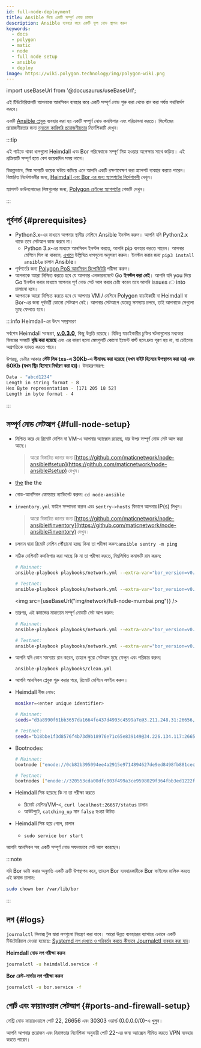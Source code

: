 ```yaml
---
id: full-node-deployment
title: Ansible দিয়ে একটি সম্পূর্ণ নোড চালান
description: Ansible ব্যবহার করে একটি ফুল নোড স্থাপন করুন
keywords:
  - docs
  - polygon
  - matic
  - node
  - full node setup
  - ansible
  - deploy
image: https://wiki.polygon.technology/img/polygon-wiki.png
---
```


import useBaseUrl from '@docusaurus/useBaseUrl';

এই টিউটোরিয়ালটি আপনাকে আনসিবল ব্যবহার করে একটি সম্পূর্ণ নোড শুরু করা থেকে রান করা পর্যন্ত পথনির্দেশ করবে।

একটি [Ansible প্লেবুক](https://docs.ansible.com/ansible/latest/user_guide/playbooks_intro.html) ব্যবহার করা হয় একটি সম্পূর্ণ নোড কনফিগার এবং পরিচালনা করতে। সিস্টেমের প্রয়োজনীয়তার জন্য [নূন্যতম কারিগরি প্রয়োজনীয়তার](technical-requirements.md) নির্দেশিকাটি দেখুন।

:::tip

এই গাইডে থাকা ধাপগুলো Heimdall এবং Bor পরিষেবাকে সম্পূর্ণ সিঙ্ক হওয়ার অপেক্ষার সাথে জড়িত। এই প্রক্রিয়াটি সম্পূর্ণ হতে বেশ কয়েকদিন সময় লাগে।

বিকল্পভাবে, সিঙ্ক সময়টি কয়েক ঘন্টায় কমিয়ে এনে আপনি একটি রক্ষণাবেক্ষণ করা স্ন্যাপশট ব্যবহার করতে পারেন। বিস্তারিত নির্দেশাবলীর জন্য, [<ins>Heimdall এবং Bor এর জন্য স্ন্যাপশটের নির্দেশাবলী</ins>](/docs/develop/network-details/snapshot-instructions-heimdall-bor) দেখুন।

স্ন্যাপশট ডাউনলোডের লিঙ্কগুলোর জন্য, [<ins>Polygon চেইনের স্ন্যাপশটের</ins>](https://snapshot.polygon.technology/) পেজটি দেখুন।

:::

## পূর্বশর্ত {#prerequisites}

- Python3.x-এর মাধ্যমে আপনার স্থানীয় মেশিনে Ansible ইনস্টল করুন। আপনি যদি Python2.x থাকে তবে সেটআপ কাজ করবে না।
    - Python 3.x-এর মাধ্যমে আনসিবল ইনস্টল করতে, আপনি pip ব্যবহার করতে পারেন। আপনার মেশিনে পিপ না থাকলে, [এখানে](https://pip.pypa.io/en/stable/) উল্লিখিত ধাপগুলো অনুসরণ করুন। ইনস্টল করার জন্য `pip3 install ansible` চালান Ansible।
- পূর্বশর্তের জন্য [Polygon PoS আনসিবল রিপোজিটরি](https://github.com/maticnetwork/node-ansible#requirements) পরীক্ষা করুন।
- আপনাকে আরো নিশ্চিত করতে হবে যে আপনার এনভারনমেন্টে Go **ইনস্টল করা নেই**। আপনি যদি you দিয়ে Go ইনস্টল করার মাধ্যমে আপনার পূর্ণ নোড সেট আপ করার চেষ্টা করেন তবে আপনি issues ে into চালানো হবে।
- আপনাকে আরো নিশ্চিত করতে হবে যে আপনার VM / মেশিনে Polygon যাচাইকারী বা Heimdall বা Bor-এর জন্য পূর্ববর্তী কোনো সেটআপ নেই। আপনার সেটআপে যেহেতু সমস্যায় চলবে, তাই আপনাকে সেগুলো মুছে ফেলতে হবে।

:::info Heimdall-এর উৎস সম্প্রসারণ

সর্বশেষ Heimdall সংস্করণ, **[v.0.3.0](https://github.com/maticnetwork/heimdall/releases/tag/v0.3.0)**, কিছু উন্নতি রয়েছে। বিভিন্ন যাচাইকারীর চুক্তির ঘটনাগুলোর মধ্যকার বিলম্বের সময়টি **বৃদ্ধি করা হয়েছে** এবং এর কারণ হলো মেমপুলটি
কোনো ইভেন্ট বার্স্ট হলে দ্রুত পূরণ হয় না, যা চেইনের অগ্রগতিকে ব্যাহত করতে পারে।

উপরন্তু, ডেটার আকার **স্টেট সিঙ্ক txs-এ 30Kb-এ সীমাবদ্ধ করা হয়েছে (যখন বাইট হিসেবে উপস্থাপন করা হয়) এবং 60Kb (যখন স্ট্রিং হিসেবে নির্ধারণ করা হয়)**। উদাহরণস্বরূপ:

```bash
Data - "abcd1234"
Length in string format - 8
Hex Byte representation - [171 205 18 52]
Length in byte format - 4
```
:::

## সম্পূর্ণ নোড সেটআপ {#full-node-setup}

- নিশ্চিত করে যে রিমোট মেশিন বা VM-এ আপনার অ্যাক্সেস রয়েছে, যার উপর সম্পূর্ণ নোড সেট আপ করা আছে।
  > আরো বিস্তারিত জানার জন্য [https://github.com/maticnetwork/node-ansible#setup](https://github.com/maticnetwork/node-ansible#setup) দেখুন।
- [the](https://github.com/maticnetwork/node-ansible)  the  the
- নোড-আনসিবল ফোল্ডারে ন্যাভিগেট করুন: `cd node-ansible`
- `inventory.yml` ফাইল সম্পাদনা করুন এবং `sentry->hosts` বিভাগে আপনার IP(s) লিখুন।
  > আরো বিস্তারিত জানার জন্য [https://github.com/maticnetwork/node-ansible#inventory](https://github.com/maticnetwork/node-ansible#inventory) দেখুন।
- চলমান দ্বারা রিমোট মেশিন পৌঁছানো হচ্ছে কিনা তা পরীক্ষা করুন:`ansible sentry -m ping`
- সঠিক মেশিনটি কনফিগার করা আছে কি না তা পরীক্ষা করতে, নিম্নলিখিত কমান্ডটি রান করুন:

  ```bash
  # Mainnet:
  ansible-playbook playbooks/network.yml --extra-var="bor_version=v0.3.3 heimdall_version=v0.3.0 network=mainnet node_type=sentry" --list-hosts

  # Testnet:
  ansible-playbook playbooks/network.yml --extra-var="bor_version=v0.3.3 heimdall_version=v0.3.0 network=mumbai node_type=sentry" --list-hosts
  ```

  <img src={useBaseUrl("img/network/full-node-mumbai.png")} />

- তারপর, এই কমান্ডের মাহদ্যমে সম্পূর্ণ নোডটি সেট আপ করুন:

  ```bash
  # Mainnet:
  ansible-playbook playbooks/network.yml --extra-var="bor_version=v0.3.3 heimdall_version=v0.3.0 network=mainnet node_type=sentry"

  # Testnet:
  ansible-playbook playbooks/network.yml --extra-var="bor_version=v0.3.3 heimdall_version=v0.3.0 network=mumbai node_type=sentry"
  ```

- আপনি যদি কোন সমস্যায় রান করেন, তাহলে পুরো সেটআপ মুছে ফেলুন এবং পরিষ্কার করুন:
  ```
  ansible-playbook playbooks/clean.yml
  ```

- আপনি আনসিবল প্লেবুক শুরু করার পরে, রিমোট মেশিনে লগইন করুন।

- Heimdall বীজ নোড:

  ```bash
  moniker=<enter unique identifier>

  # Mainnet:
  seeds="d3a8990f61bb3657da1664fe437d4993c4599a7e@3.211.248.31:26656,d3d7d397339c9126235dfab11bf925e269776f4f@3.212.183.151:26656,68254d33685fad151e45bfe1ed33d538ba6ec8cb@3.93.224.197:26656,d26c54ebbf274896f12977bb13d83ac1237a8226@184.73.124.158:26656,f4f605d60b8ffaaf15240564e58a81103510631c@159.203.9.164:26656,4fb1bc820088764a564d4f66bba1963d47d82329@44.232.55.71:26656,2eadba4be3ce47ac8db0a3538cb923b57b41c927@35.199.4.13:26656,25f5f65a09c56e9f1d2d90618aa70cd358aa68da@35.230.116.151:26656,3b23b20017a6f348d329c102ddc0088f0a10a444@35.221.13.28:26656"

  # Testnet:
  seeds="b18bbe1f3d8576f4b73d9b18976e71c65e839149@34.226.134.117:26656,4cd60c1d76e44b05f7dfd8bab3f447b119e87042@54.147.31.250:26656,7a6c7b5d25b13ce3448b047dbebeb1a19cc2e092@18.213.200.99:26656"
  ```
- Bootnodes:

  ```bash
  # Mainnet:
  bootnode ["enode://0cb82b395094ee4a2915e9714894627de9ed8498fb881cec6db7c65e8b9a5bd7f2f25cc84e71e89d0947e51c76e85d0847de848c7782b13c0255247a6758178c@44.232.55.71:30303,enode://88116f4295f5a31538ae409e4d44ad40d22e44ee9342869e7d68bdec55b0f83c1530355ce8b41fbec0928a7d75a5745d528450d30aec92066ab6ba1ee351d710@159.203.9.164:30303","enode://4be7248c3a12c5f95d4ef5fff37f7c44ad1072fdb59701b2e5987c5f3846ef448ce7eabc941c5575b13db0fb016552c1fa5cca0dda1a8008cf6d63874c0f3eb7@3.93.224.197:30303","enode://32dd20eaf75513cf84ffc9940972ab17a62e88ea753b0780ea5eca9f40f9254064dacb99508337043d944c2a41b561a17deaad45c53ea0be02663e55e6a302b2@3.212.183.151:30303"]

  # Testnet:
  bootnodes ["enode://320553cda00dfc003f499a3ce9598029f364fbb3ed1222fdc20a94d97dcc4d8ba0cd0bfa996579dcc6d17a534741fb0a5da303a90579431259150de66b597251@54.147.31.250:30303","enode://f0f48a8781629f95ff02606081e6e43e4aebd503f3d07fc931fad7dd5ca1ba52bd849a6f6c3be0e375cf13c9ae04d859c4a9ae3546dc8ed4f10aa5dbb47d4998@34.226.134.117:30303"]
  ```

- Heimdall সিঙ্ক হয়েছে কি না তা পরীক্ষা করতে
    - রিমোট মেশিন/VM-এ, `curl localhost:26657/status` চালান
    - আউটপুটে, `catching_up` মান `false` হওয়া উচিত

- Heimdall সিঙ্ক হয়ে গেলে, চালান
    - `sudo service bor start`

আপনি আনসিবল সহ একটি সম্পূর্ণ নোড সফলভাবে সেট আপ করেছেন।

:::note

যদি Bor ডাটা করার অনুমতি একটি ত্রুটি উপস্থাপন করে, তাহলে Bor ব্যবহারকারীকে Bor ফাইলের মালিক করতে এই কমান্ড চালান:

```bash
sudo chown bor /var/lib/bor
```

:::
## লগ {#logs}

`journalctl` লিনাক্স টুল দ্বারা লগগুলো নিয়ন্ত্রণ করা যাবে। আরো উন্নত ব্যবহারের ব্যাপারে এখানে একটি টিউটোরিয়াল দেওয়া হয়েছে: [Systemd লগ দেখতে ও পরিবর্তন করতে কীভাবে Journalctl ব্যবহার করা যায়](https://www.digitalocean.com/community/tutorials/how-to-use-journalctl-to-view-and-manipulate-systemd-logs)।

**Heimdall নোড লগ পরীক্ষা করুন**

```bash
journalctl -u heimdalld.service -f
```

**Bor রেস্ট-সার্ভার লগ পরীক্ষা করুন**

```bash
journalctl -u bor.service -f
```

## পোর্ট এবং ফায়ারওয়াল সেটআপ {#ports-and-firewall-setup}

সেন্ট্রি নোড ফায়ারওয়ালে পোর্ট 22, 26656 এবং 30303 ওয়ার্ল্ড (0.0.0.0/0)-এ খুলুন।

আপনি আপনার প্রয়োজন এবং নিরাপত্তার নির্দেশিকা অনুযায়ী পোর্ট 22-এর জন্য অ্যাক্সেস সীমিত করতে VPN ব্যবহার করতে পারেন।